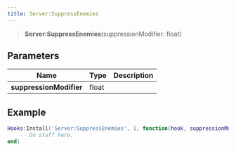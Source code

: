 ```yaml
---
title: Server:SuppressEnemies
---
```


> **Server:SuppressEnemies**(suppressionModifier: float)

## Parameters

| Name | Type | Description |
| ---- | ---- | ----------- |
| **suppressionModifier** | float |  |

## Example

```lua
Hooks:Install('Server:SuppressEnemies', 1, function(hook, suppressionModifier)
    -- Do stuff here.
end)
```
